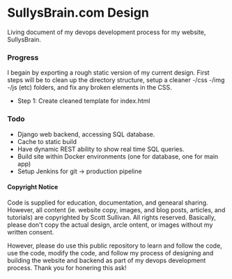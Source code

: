 # SullysBrain.com Design
Living document of my devops development process for my website, SullysBrain. 

### Progress
I begain by exporting a rough static version of my current design. First steps will be to clean up the directory structure, setup a cleaner -/css -/img -/js (etc) folders, and fix any broken elements in the CSS.

- Step 1: Create cleaned template for index.html


### Todo
- Django web backend, accessing SQL database. 
- Cache to static build
- Have dynamic REST ability to show real time SQL queries. 
- Build site within Docker environments (one for database, one for main app)
- Setup Jenkins for git -> production pipeline


#### Copyright Notice
Code is supplied for education, documentation, and genearal sharing. However, all content (ie. website copy, images, and blog posts, articles, and tutorials) are copyrighted by Scott Sullivan. All rights reserved. Basically, please don't copy the actual design, arcle ontent, or images without my written consent. 

However, please do use this public repository to learn and follow the code, use the code, modify the code, and follow my process of designing and building the website and backend as part of my devops development process. Thank you for honering this ask!
